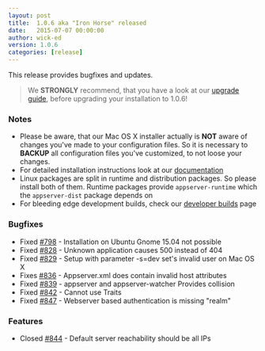 ```yaml
---
layout: post
title:  1.0.6 aka "Iron Horse" released
date:   2015-07-07 00:00:00
author: wick-ed
version: 1.0.6
categories: [release]
---
```

This release provides bugfixes and updates.

> We **STRONGLY** recommend, that you have a look at our [upgrade guide](https://github.com/appserver-io/appserver/blob/1.0/UPGRADE-1.0.6.md), before upgrading your installation to 1.0.6!

### Notes

* Please be aware, that our Mac OS X installer actually is **NOT** aware of changes you've made to your configuration files. So it is necessary to **BACKUP** all configuration files you've customized, to not loose your changes.
* For detailed installation instructions look at our [documentation](http://appserver.io/get-started/documentation.html)
* Linux packages are split in runtime and distribution packages. So please install both of them. Runtime packages provide `appserver-runtime` which the `appserver-dist` package depends on
* For bleeding edge development builds, check our [developer builds](http://builds.appserver.io) page

### Bugfixes

* Fixed [#798](https://github.com/appserver-io/appserver/issues/798) - Installation on Ubuntu Gnome 15.04 not possible
* Fixed [#828](https://github.com/appserver-io/appserver/issues/828) - Unknown application causes 500 instead of 404
* Fixed [#829](https://github.com/appserver-io/appserver/issues/829) - Setup with parameter -s=dev set's invalid user on Mac OS X
* Fixes [#836](https://github.com/appserver-io/appserver/issues/836) - Appserver.xml does contain invalid host attributes
* Fixed [#839](https://github.com/appserver-io/appserver/issues/839) - appserver and appserver-watcher Provides collision
* Fixed [#842](https://github.com/appserver-io/appserver/issues/842) - Cannot use Traits
* Fixed [#847](https://github.com/appserver-io/appserver/issues/847) - Webserver based authentication is missing "realm"

### Features

* Closed [#844](https://github.com/appserver-io/appserver/issues/844) - Default server reachability should be all IPs
